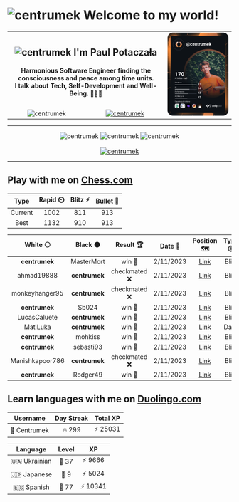 <h1>
  <img
    src="https://emojis.slackmojis.com/emojis/images/1531849430/4246/blob-sunglasses.gif"
    width="30"
    alt="centrumek"
  />
  Welcome to my world!
</h1>

<table>
  <tbody>
    <tr>
      <td align="center" width="70%" colspan="2">
        <h2>
          <img
            src="https://raw.githubusercontent.com/MartinHeinz/MartinHeinz/master/wave.gif"
            width="30px"
            alt="centrumek"
          />
          I'm Paul Potaczała
        </h2>
        <h4>
          Harmonious Software Engineer finding the consciousness and peace among time units.
          <br/>
          I talk about Tech, Self-Development and Well-Being. 🌿🧘🚀
        </h4>
      </td>
      <td width="30%" rowspan="2">
        <a href="https://app.daily.dev/centrumek">
          <img
            src="./devcard.svg"
            alt="centrumek"
          />
        </a>
      </td>
    </tr>
    <tr align="center">
      <td>
        <img
          src="https://komarev.com/ghpvc/?username=centrumek&label=visitors&color=0e75b6&style=flat"
          alt="centrumek"
        >
      </td>
      <td>
        <a href="https://stackoverflow.com/users/14496012/centrumek">
          <img
            src="https://stackoverflow.com/users/flair/14496012.png?theme=dark"
            alt="centrumek"
          >
        </a>
      </td>
    </tr>
  </tbody>
</table>

---
<div align="center">
  <img 
    src="https://github-readme-stats.vercel.app/api?username=centrumek&show_icons=true&count_private=true&theme=dark&hide_border=true&hide=issues,contribs&bg_color=00000000"
    alt="centrumek"
  />
  <img
    src="https://github-readme-stats.vercel.app/api/top-langs/?username=centrumek&layout=compact&hide_border=true&theme=dark&bg_color=00000000&langs_count=6&exclude_repo=air-statistic-app"
    alt="centrumek"
  />
  <img 
    src="https://github-readme-streak-stats.herokuapp.com?user=centrumek&theme=dark&hide_border=true&background=FFFFFF00"
    alt="centrumek"
  />
  <br/>
  <br/>
  <a href="https://www.buymeacoffee.com/centrumek">
    <img
      src="https://cdn.buymeacoffee.com/buttons/v2/default-orange.png"
      height="50"
      width="210"
      alt="centrumek"
    />
  </a>
</div>

---

## Play with me on [Chess.com](https://www.chess.com/member/centrumek)

<div align="center">
<!--START_SECTION:chessStats-->
<!-- Automatically generated with https://github.com/Balastrong/chess-stats-action -->

| Type | Rapid ⏲️ | Blitz ⚡ | Bullet 🔫 |
|:---:|:---:|:---:|:---:|
| Current | 1002 | 811 | 913 |
| Best | 1132 | 910 | 913 |

| White ⚪ | Black ⚫ | Result 🏆 | Date 📅 | Position 🗺️ | Type 🕕 |
|:---:|:---:|:---:|:---:|:---:|:---:|
| **centrumek** | MasterMort | win 🥇 | 2/11/2023 | <a href="http://www.ee.unb.ca/cgi-bin/tervo/fen.pl?select=6k1/2p3pp/p4p2/P2Q4/3P1P2/P1P1q2P/5RK1/8 b - -">Link</a> | Blitz |
| ahmad19888 | **centrumek** | checkmated ❌ | 2/11/2023 | <a href="http://www.ee.unb.ca/cgi-bin/tervo/fen.pl?select=r6r/1p6/p2p2pb/3Bp3/4P1pk/3P4/1R3K1R/2B5 b - -">Link</a> | Blitz |
| monkeyhanger95 | **centrumek** | checkmated ❌ | 2/11/2023 | <a href="http://www.ee.unb.ca/cgi-bin/tervo/fen.pl?select=3q2k1/r1p3Q1/3p4/3P2pN/2P1P1P1/p3b1P1/P5K1/R4r2 b - -">Link</a> | Blitz |
| **centrumek** | Sb024 | win 🥇 | 2/11/2023 | <a href="http://www.ee.unb.ca/cgi-bin/tervo/fen.pl?select=k7/1Q6/1R2p3/p1p1B3/8/4P3/5PPP/5RK1 b - -">Link</a> | Blitz |
| LucasCaluete | **centrumek** | win 🥇 | 2/11/2023 | <a href="http://www.ee.unb.ca/cgi-bin/tervo/fen.pl?select=8/8/8/3pk3/4p1p1/5pP1/6q1/7K w - -">Link</a> | Blitz |
| MatiLuka | **centrumek** | win 🥇 | 2/11/2023 | <a href="http://www.ee.unb.ca/cgi-bin/tervo/fen.pl?select=8/8/5p2/7p/7P/5nk1/1r3r2/3R1K2 w - - 2 49">Link</a> | Daily |
| **centrumek** | mohkiss | win 🥇 | 2/11/2023 | <a href="http://www.ee.unb.ca/cgi-bin/tervo/fen.pl?select=8/8/8/1R6/2Q1k3/1P4P1/5K2/8 b - -">Link</a> | Blitz |
| **centrumek** | sebasti93 | win 🥇 | 2/11/2023 | <a href="http://www.ee.unb.ca/cgi-bin/tervo/fen.pl?select=8/8/8/8/6kp/8/8/6KR b - -">Link</a> | Blitz |
| Manishkapoor786 | **centrumek** | checkmated ❌ | 2/11/2023 | <a href="http://www.ee.unb.ca/cgi-bin/tervo/fen.pl?select=k1R5/P7/1K6/6p1/8/8/8/6r1 b - -">Link</a> | Blitz |
| **centrumek** | Rodger49 | win 🥇 | 2/11/2023 | <a href="http://www.ee.unb.ca/cgi-bin/tervo/fen.pl?select=8/5R2/4p3/4k3/1P6/P7/2PR4/4K3 b - -">Link</a> | Blitz |

<!--END_SECTION:chessStats-->
</div>

## Learn languages with me on [Duolingo.com](https://www.duolingo.com/profile/Centrumek)

<div align="center">
<!--START_SECTION:duolingoStats-->
<!-- Automatically generated with https://github.com/centrumek/duolingo-readme-stats-->

| Username | Day Streak | Total XP |
|:---:|:---:|:---:|
| 👤 Centrumek | 🔥 299 | ⚡ 25031 |

| Language | Level | XP |
|:---:|:---:|:---:|
| 🇺🇦 Ukrainian | 👑 37 | ⚡ 9666 |
| 🇯🇵 Japanese | 👑 9 | ⚡ 5024 |
| 🇪🇸 Spanish | 👑 77 | ⚡ 10341 |

<!--END_SECTION:duolingoStats-->
</div>
<!--
**centrumek/centrumek** is a ✨ _special_ ✨ repository because its `README.md` (this file) appears on your GitHub profile.

Here are some ideas to get you started:

- 🔭 I’m currently working on ...
- 🌱 I’m currently learning ...
- 👯 I’m looking to collaborate on ...
- 🤔 I’m looking for help with ...
- 💬 Ask me about ...
- 📫 How to reach me: ...
- 😄 Pronouns: ...
- ⚡ Fun fact: ...
-->
